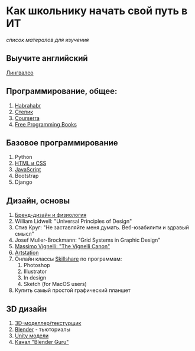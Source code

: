 # Как школьнику начать свой путь в ИТ
_список матералов для изучения_

## Выучите английский
[Лингвалео](https://lingualeo.com/ru)

## Программирование, общее:
1. [Habrahabr](https://habrahabr.ru/)
1. [Степик](https://stepik.org/catalog)
1. [Courserra](https://www.coursera.org/)
1. [Free Programming Books](https://github.com/EbookFoundation/free-programming-books/blob/master/free-programming-books.md)

## Базовое программирование
1. Python
2. [HTML и CSS](https://htmlacademy.ru/)
3. [JavaScript](https://learn.javascript.ru/)
4. Bootstrap
5. Django

## Дизайн, основы
1. [Бренд-дизайн и физиология](https://vk.com/videos13368930?z=video-62268523_456242650%2Fpl_13368930_-2)
1. William Lidwell: "Universal Principles of Design"
1. Стив Круг: "Не заставляйте меня думать. Веб-юзабилити и здравый смысл"
1. Josef Muller-Brockmann: "Grid Systems in Graphic Design"
1. [Massimo Vignelli: "The Vignelli Canon"](http://www.vignelli.com/canon.pdf)
1. [Artstation](https://www.artstation.com/)
1. Онлайн классы [Skillshare](https://www.skillshare.com/) по программам:
    1. Photoshop
    1. Illustrator
    1. In design
    1. Sketch (for MacOS users)
1. Купить самый простой графический планшет

## 3D дизайн
1. [3D-моделлер/текстурщик](https://www.youtube.com/watch?v=mSy0TuiOXr4)
1. [Blender](https://www.blender.org/) - тьюториалы
1. [Unity модели](https://assetstore.unity.com/)
1. [Канал "Blender Guru"](https://www.youtube.com/channel/UCOKHwx1VCdgnxwbjyb9Iu1g)
